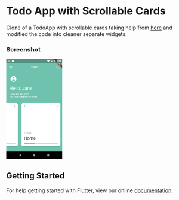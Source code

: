 # Todo App with Scrollable Cards

Clone of a TodoApp with scrollable cards taking help from [here](https://medium.com/@dev.n/flutter-challenge-todo-app-concept-bd36107aa291) and modified the code into cleaner separate widgets. 

### Screenshot
<img src="https://github.com/PoojaB26/FlutterUIChallenges/blob/master/todo_app_scrollable_cards/sc.png" width="150">

## Getting Started

For help getting started with Flutter, view our online
[documentation](https://flutter.io/).
